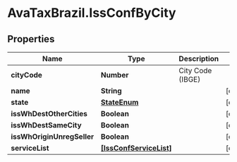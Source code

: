 # AvaTaxBrazil.IssConfByCity

## Properties
Name | Type | Description | Notes
------------ | ------------- | ------------- | -------------
**cityCode** | **Number** | City Code (IBGE) | 
**name** | **String** |  | [optional] 
**state** | [**StateEnum**](StateEnum.md) |  | [optional] 
**issWhDestOtherCities** | **Boolean** |  | [optional] 
**issWhDestSameCity** | **Boolean** |  | [optional] 
**issWhOriginUnregSeller** | **Boolean** |  | [optional] 
**serviceList** | [**[IssConfServiceList]**](IssConfServiceList.md) |  | [optional] 


